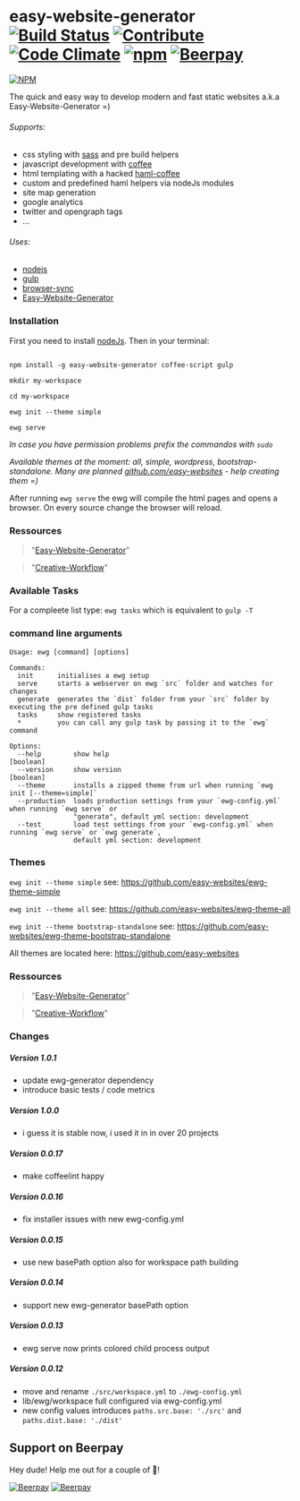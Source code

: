 # easy-website-generator [![Build Status](https://travis-ci.org/easy-website-generator/easy-website-generator.svg?branch=master)](https://travis-ci.org/easy-website-generator/easy-website-generator) [![Contribute](https://img.shields.io/badge/Contribution-Open-brightgreen.svg)](CONTRIBUTING.md) [![Code Climate](https://codeclimate.com/github/easy-website-generator/easy-website-generator/badges/gpa.svg)](https://codeclimate.com/github/easy-website-generator/easy-website-generator) [![npm](https://img.shields.io/npm/dt/easy-website-generator.svg)](https://www.npmjs.com/package/easy-website-generator) [![Beerpay](https://beerpay.io/easy-website-generator/easy-website-generator/badge.svg?style=flat)](https://beerpay.io/easy-website-generator/easy-website-generator)

[![NPM](https://nodei.co/npm/easy-website-generator.png)](https://nodei.co/npm/easy-website-generator/)


The quick and easy way to develop modern and fast static websites a.k.a Easy-Website-Generator =)

###### Supports:
  * css styling with [sass](http://sass-lang.com/documentation/file.SASS_REFERENCE.html) and pre build helpers
  * javascript development with [coffee](http://coffeescript.org/)
  * html templating with a hacked [haml-coffee](https://github.com/easy-website-generator/haml-coffee)
  * custom and predefined haml helpers via nodeJs modules
  * site map generation
  * google analytics
  * twitter and opengraph tags
  * ...

###### Uses:
  * [nodejs](https://nodejs.org/en/)
  * [gulp](https://github.com/gulpjs/gulp)
  * [browser-sync](https://browsersync.io/)
  * [Easy-Website-Generator](https://github.com/easy-website-generator/)


### Installation
First you need to install [nodeJs](https://nodejs.org/en/download/). Then in your terminal:

```

npm install -g easy-website-generator coffee-script gulp

mkdir my-workspace

cd my-workspace

ewg init --theme simple

ewg serve

```

_In case you have permission problems prefix the commandos with ``sudo``_

_Available themes at the moment: all, simple, wordpress, bootstrap-standalone. Many are planned [github.com/easy-websites](https://github.com/easy-websites) - help creating them =)_

After running ``ewg serve`` the ewg will compile the html pages and opens a browser. On every source change the browser will reload.

### Ressources
> "[Easy-Website-Generator](https://github.com/easy-website-generator/)"

> "[Creative-Workflow](http://www.creative-workflow.berlin/company.html)"

### Available Tasks
For a compleete list type: ``ewg tasks`` which is equivalent to ``gulp -T``

### command line arguments
```
Usage: ewg [command] [options]

Commands:
  init      initialises a ewg setup
  serve     starts a webserver on ewg `src` folder and watches for changes
  generate  generates the `dist` folder from your `src` folder by executing the pre defined gulp tasks
  tasks     show registered tasks
  *         you can call any gulp task by passing it to the `ewg` command

Options:
  --help        show help                                              [boolean]
  --version     show version                                           [boolean]
  --theme       installs a zipped theme from url when running `ewg init [--theme=simple]`
  --production  loads production settings from your `ewg-config.yml` when running `ewg serve` or
                "generate", default yml section: development
  --test        load test settings from your `ewg-config.yml` when running `ewg serve` or `ewg generate`,
                default yml section: development

```

### Themes

``ewg init --theme simple`` see: https://github.com/easy-websites/ewg-theme-simple

``ewg init --theme all`` see: https://github.com/easy-websites/ewg-theme-all

``ewg init --theme bootstrap-standalone`` see: https://github.com/easy-websites/ewg-theme-bootstrap-standalone

All themes are located here: https://github.com/easy-websites

### Ressources
> "[Easy-Website-Generator](https://github.com/easy-website-generator/easy-website-generator)"

> "[Creative-Workflow](http://www.creative-workflow.berlin/company.html)"

### Changes
##### Version 1.0.1
  * update ewg-generator dependency
  * introduce basic tests / code metrics

##### Version 1.0.0
  * i guess it is stable now, i used it in in over 20 projects

##### Version 0.0.17
  * make coffeelint happy

##### Version 0.0.16
  * fix installer issues with new ewg-config.yml

##### Version 0.0.15
  * use new basePath option also for workspace path building

##### Version 0.0.14
  * support new ewg-generator basePath option

##### Version 0.0.13
  * ewg serve now prints colored child process output

##### Version 0.0.12
  * move and rename ``./src/workspace.yml`` to ``./ewg-config.yml``
  * lib/ewg/workspace full configured via ewg-config.yml
  * new config values introduces ``paths.src.base: './src'`` and ``paths.dist.base: './dist'``

## Support on Beerpay
Hey dude! Help me out for a couple of :beers:!

[![Beerpay](https://beerpay.io/easy-website-generator/easy-website-generator/badge.svg?style=beer)](https://beerpay.io/easy-website-generator/easy-website-generator)  [![Beerpay](https://beerpay.io/easy-website-generator/easy-website-generator/make-wish.svg?style=flat)](https://beerpay.io/easy-website-generator/easy-website-generator?focus=wish)
